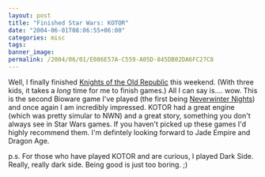 ```yaml
---
layout: post
title: "Finished Star Wars: KOTOR"
date: "2004-06-01T08:06:55+06:00"
categories: misc 
tags: 
banner_image: 
permalink: /2004/06/01/E086E57A-C559-A05D-845DB02DA6FC27C8
---
```


Well, I finally finished <a href="http://www.bioware.com/games/knights_old_republic/">Knights of the Old Republic</a> this weekend. (With three kids, it takes a <i>long</i> time for me to finish games.) All I can say is.... wow. This is the second Bioware game I've played (the first being <a href="http://nwn.bioware.com/">Neverwinter Nights</a>) and once again I am incredibly impressed. KOTOR had a great engine (which was pretty simular to NWN) and a great story, something you don't always see in Star Wars games. If you haven't picked up these games I'd highly recommend them. I'm defintely looking forward to Jade Empire and Dragon Age.

p.s. For those who have played KOTOR and are curious, I played Dark Side. Really, really dark side. Being good is just too boring. ;)